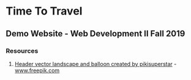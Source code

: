 # Time To Travel

## Demo Website - Web Development II Fall 2019

### Resources
1. [Header vector landscape and balloon created by pikisuperstar](https://www.freepik.com/free-vector/flat-travel-landing-page-template_5071040.htm)  - www.freepik.com